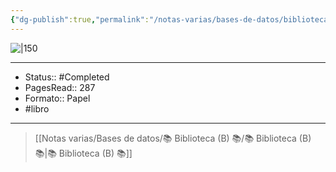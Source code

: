 ```yaml
---
{"dg-publish":true,"permalink":"/notas-varias/bases-de-datos/biblioteca-b/b-como-ganar-amigos-e-influir-sobre-las-personas/"}
---
```


![|150](https://m.media-amazon.com/images/I/51TA-r-8+UL._SY445_SX342_.jpg)

---

- Status:: #Completed 
- PagesRead:: 287
- Formato:: Papel
- #libro 

---

> [[Notas varias/Bases de datos/📚 Biblioteca (B) 📚/📚 Biblioteca (B) 📚\|📚 Biblioteca (B) 📚]]